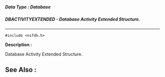 ##### Data Type : Database
##### DBACTIVITYEXTENDED - Database Activity Extended Structure.
---
```
#include <nsfdb.h>
```
**Description :**

Database Activity Extended Structure.

**See Also :**
---

